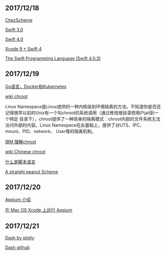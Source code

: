 ## 2017/12/18

[ChezScheme](https://github.com/cisco/ChezScheme)

[Swift 3.0](https://swift.org/blog/swift-3-0-released/)

[Swift 4.0](https://developer.apple.com/swift/)

[Xcode 9 + Swift 4](https://developer.apple.com/swift/resources/)

[The Swift Programming Language (Swift 4.0.3) ](https://developer.apple.com/library/content/documentation/Swift/Conceptual/Swift_Programming_Language/index.html#//apple_ref/doc/uid/TP40014097-CH3-ID0)

## 2017/12/19

[Go语言，Docker和Kubernetes](http://www.jianshu.com/p/d3569613fcf8)

[wiki chroot](https://en.wikipedia.org/wiki/Chroot)

Linux Namespace是Linux提供的一种内核级别环境隔离的方法。不知道你是否还记得很早以前的Unix有一个叫chroot的系统调用（通过修改根目录把用户jail到一个特定
目录下），chroot提供了一种简单的隔离模式：chroot内部的文件系统无法访问外部的内容。Linux Namespace在此基础上，提供了对UTS、IPC、mount、PID、network、
User等的隔离机制。

[IBM 理解chroot](https://www.ibm.com/developerworks/cn/linux/l-cn-chroot/index.html)

[wiki Chinese chroot](https://zh.wikipedia.org/wiki/Chroot)

[什么是脚本语言](http://www.yinwang.org/blog-cn/2013/03/29/scripting-language)

[A straight peanut Scheme](http://www.jianshu.com/p/8893ff7f80a4)

## 2017/12/20

[Appium 介绍](http://appium.io/docs/cn/about-appium/intro/)

[在 Mac OS Xcode 上运行 Appium](http://appium.io/docs/cn/appium-setup/running-on-osx/#xcode-8-ios-10-xcuitest)

## 2017/12/21

[Dash by plotly](https://plot.ly/products/dash/)

[Dash github](https://github.com/plotly/dash)




















